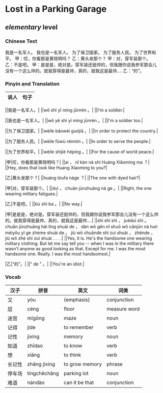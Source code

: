 # Lost in a Parking Garage
## *elementary* level

### Chinese Text
我是一名军人。
我也是一名军人。
为了保卫国家。
为了服务人民。
为了世界和平。
甲：哎，你看那是黄晓明吗？
乙：黄头发那个？
甲：对，穿军装那个。
乙：不是吧。
甲：是是是，绝对是。穿军装还挺帅的，但我跟你说我参军那会儿没有一个这么帅的。就我穿得是最帅，真的，就我这是最帅....
乙：“的”。

### Pinyin and Translation
|说人|句子|
|----|----|

||我是一名军人。|
||wǒ shì yī míng jūnrén 。|
||I'm a soldier.|

||我也是一名军人。|
||wǒ yě shì yī míng jūnrén 。|
||I'm a soldier too.|

||为了保卫国家。|
||wèile bǎowèi  guójiā 。|
||In order to protect the country.|

||为了服务人民。|
||wèile fúwù rénmín 。|
||In order to serve the people.|

||为了世界和平。|
||wèile shìjiè hépíng 。|
||For the cause of world peace.|

|甲|哎，你看那是黄晓明吗？|
||ai ， nǐ kàn nà shì Huáng Xiǎomíng ma ？|
||Hey, does that look like Huang Xiaoming to you?|

|乙|黄头发那个？|
||huáng tóufa nàge ？|
||The one with dyed hair?|

|甲|对，穿军装那个。|
||duì ， chuān jūnzhuāng nà ge 。|
||Right, the one wearing military fatigues.|

|乙|不是吧。|
||bù shì ba 。|
||No way.|

|甲|是是是，绝对是。穿军装还挺帅的，但我跟你说我参军那会儿没有一个这么帅的。就我穿得是最帅，真的，就我这是最帅....|
||shì shì shì ， juéduì shì 。 chuān jūnzhuāng hái tǐng shuài de ， dàn wǒ gēn nǐ shuō wǒ cānjūn nà huìr méiyǒu yī ge zhème shuài de 。 jiù wǒ chuānde shì zuì shuài ， zhēnde ， jiù wǒ zhè shì zuì shuài . . . .|
||Yes, it is. He's the handsome one wearing military clothing. But let me say tell you -- when I was in the military there wasn't anyone as good looking as that. Except for me. I was the most handsome one. Really. I was the most handsomest.|

|乙|“的”。|
||“ de ” 。|
||You're an idiot.|
### Vocab
|汉子|拼音|英文|词类|
|----|----|----|----|
|又|yòu|(emphasis)|conjunction|
|层|céng|floor|measure word|
|迷宫|mígōng|maze|noun|
|记得|jìde|to remember|verb|
|记性|jìxing|memory|noun|
|知道|zhīdao|to know|verb|
|想|xiǎng|to think|verb|
|长记性|zhǎng jìxing|to grow memory|phrase|
|停车场|tíngchēchǎng|parking lot|noun|
|难道|nándào|can it be that|conjunction|